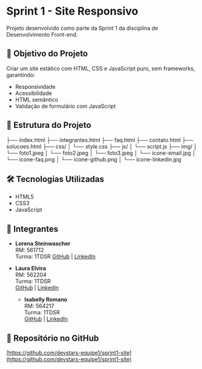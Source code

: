 # Sprint 1 - Site Responsivo

Projeto desenvolvido como parte da Sprint 1 da disciplina de Desenvolvimento Front-end.

## 🎯 Objetivo do Projeto

Criar um site estático com HTML, CSS e JavaScript puro, sem frameworks, garantindo:
- Responsividade
- Acessibilidade
- HTML semântico
- Validação de formulário com JavaScript

## 📁 Estrutura do Projeto
├── index.html
├── integrantes.html
├── faq.html
├── contato.html
├── solucoes.html
├── css/
│ └── style.css
├── js/
│ └── script.js
├── img/
│ └── foto1.jpeg
│ └── foto2.jpeg
│ └── foto3.jpeg
│ └── icone-email.jpg
│ └── icone-faq.png
│ └── icone-github.png
│ └── icone-linkedin.jpg
## 🛠️ Tecnologias Utilizadas

- HTML5
- CSS3
- JavaScript

## 👥 Integrantes

- **Lorena Steinwascher**  
  RM: 561712  
  Turma: 1TDSR
  [GitHub](https://github.com/lorenasteinwascher) | [LinkedIn](https://linkedin.com/in/lorenasteinwascher)

- **Laura Elvira**  
  RM: 562204  
  Turma: 1TDSR  
  [GitHub](https://github.com/lauraelviraa) | [LinkedIn](https://linkedin.com/in/laura-elviraa-879351365/)

  - **Isabelly Romano**  
  RM: 564217  
  Turma: 1TDSR  
  [GitHub](https://github.com/isaromano) | [LinkedIn](https://linkedin.com/in/isabelly-romano-tempesta-85843b2b7)

## 🔗 Repositório no GitHub

[https://github.com/devstars-equipe1/sprint1-site](https://github.com/devstars-equipe1/sprint1-site)